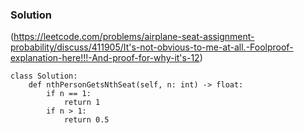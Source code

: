 ### Solution
(https://leetcode.com/problems/airplane-seat-assignment-probability/discuss/411905/It's-not-obvious-to-me-at-all.-Foolproof-explanation-here!!!-And-proof-for-why-it's-12)
```
class Solution:
    def nthPersonGetsNthSeat(self, n: int) -> float:
        if n == 1:
            return 1
        if n > 1:
            return 0.5
```